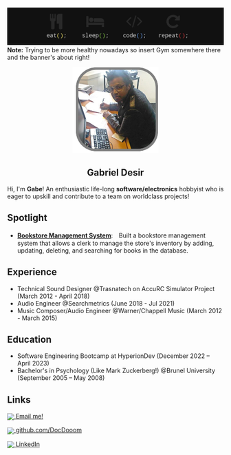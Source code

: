 ![./assets/eat_sleep_banner.png](./assets/eat_sleep_banner.png)
**Note:** Trying to be more healthy nowadays so insert Gym somewhere there and the banner's about right!

<p align="center">
<img src="./assets/profile.png" width="200" />
</p>
<h2 align="center">Gabriel Desir</h2>

Hi, I'm **Gabe**! An enthusiastic life-long **software/electronics** hobbyist who is eager to upskill and contribute to a team on worldclass projects!


## Spotlight
- <a href="https://bit.ly/3GrIWOX" target="_blank">**Bookstore Management System**</a>:　Built a bookstore management system that allows a clerk to manage the store's inventory by adding, updating, deleting, and searching for books in the database.

## Experience

- Technical Sound Designer @Trasnatech on AccuRC Simulator Project (March 2012 - April 2018)
- Audio Engineer @Searchmetrics (June 2018 - Jul 2021)
- Music Composer/Audio Engineer @Warner/Chappell Music (March 2012 - March 2015)

## Education

- Software Engineering Bootcamp at HyperionDev (December 2022 – April 2023)
- Bachelor's in Psychology (Like Mark Zuckerberg!) @Brunel University (September 2005 – May 2008)

## Links

<img src="https://img.icons8.com/ios/512/apple-mail" width="32" valign="middle"><a href="mailto:contact@mgdesir.com"> Email me!</a>

<img src="https://img.icons8.com/ios-glyphs/512/github.png" width="32" valign="middle"><a href="https://github.com/DocDooom" target="_blank"> github.com/DocDooom</a>

<img src="https://img.icons8.com/material-outlined/512/linkedin.png" width="32" valign="middle"><a href="https://www.linkedin.com/in/gabriel-desir/" target="_blank"> LinkedIn</a>

